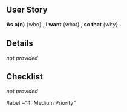 ## User Story
<!-- One single sentence describing the issue in the format: "As a(n) X, I want Y, so that Z."
     Replace {who}, {what} and {why} in the line below and it should format correctly by default.
-->
**As a(n)**
{who}
**, I want**
{what}
**, so that**
{why}
**.**


## Details
<!-- More in-depth and free form explanation of the issue.
     Add whatever you think is valuable information.
-->

_not provided_


## Checklist
<!-- List what kind of deliverables you expect.

- [ ] Code providing the new feature/bugfix/etc
- [ ] Tests sufficiently covering the ways this new code will be used
- [ ] Documentation
- [ ] CHANGELOG is updated (if necessary)

-->

_not provided_

<!-- Default label, change to the required priority -->
/label ~"4: Medium Priority" 
